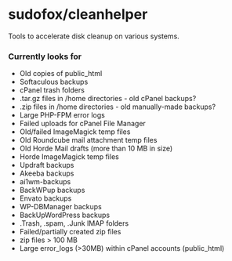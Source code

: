# sudofox/cleanhelper

Tools to accelerate disk cleanup on various systems.

### Currently looks for

- Old copies of public_html
- Softaculous backups
- cPanel trash folders
- .tar.gz files in /home directories - old cPanel backups?
- .zip files in /home directories - old manually-made backups?
- Large PHP-FPM error logs
- Failed uploads for cPanel File Manager
- Old/failed ImageMagick temp files
- Old Roundcube mail attachment temp files
- Old Horde Mail drafts (more than 10 MB in size)
- Horde ImageMagick temp files
- Updraft backups
- Akeeba backups
- ai1wm-backups
- BackWPup backups
- Envato backups
- WP-DBManager backups
- BackUpWordPress backups
- .Trash, .spam, .Junk IMAP folders
- Failed/partially created zip files
- zip files > 100 MB
- Large error_logs (>30MB) within cPanel accounts (public_html)

